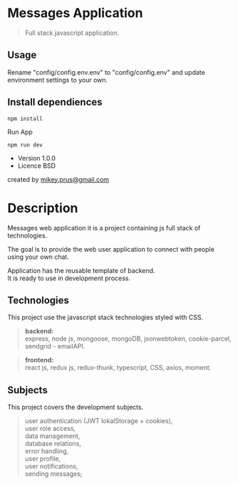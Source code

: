 # Messages Application

> Full stack javascript application.

## Usage
Rename "config/config.env.env" to "config/config.env" and update environment settings to your own.

## Install dependiences
```
npm install
```
Run App
```
npm run dev
```

- Version 1.0.0
- Licence BSD

created by mikey.prus@gmail.com

# Description
Messages web application it is a project containing js full stack of technologies.

The goal is to provide the web user application to connect with people using your own chat.

Application has the reusable template of backend. \
It is ready to use in development process.

## Technologies
This project use the javascript stack technologies styled with CSS.

> <b>backend:</b>\
express, node js, mongoose, mongoDB, jsonwebtoken, cookie-parcel, sendgrid - emailAPI.

> <b>frontend:</b>\
react js, redux js, redux-thunk, typescript, CSS, axios, moment.

## Subjects

This project covers the development subjects.

> user authentication (JWT lokalStorage + cookies),\
user role access,\
data management,\
database relations,\
error handling,\
user profile,\
user notifications,\
sending messages;


